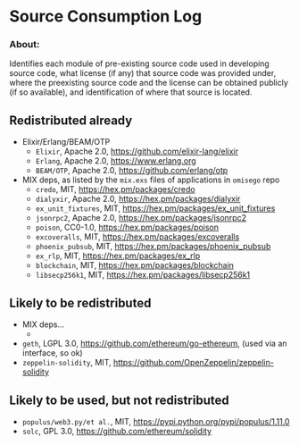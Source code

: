 # Source Consumption Log

### About:

Identifies each module of pre-existing source code used in developing source code, what license (if any) that source code was provided under, where the preexisting source code and the license can be obtained publicly (if so available), and identification of where that source is located.

## Redistributed already

* Elixir/Erlang/BEAM/OTP
  * `Elixir`, Apache 2.0, https://github.com/elixir-lang/elixir
  * `Erlang`, Apache 2.0, https://www.erlang.org
  * `BEAM/OTP`, Apache 2.0, https://github.com/erlang/otp
* MIX deps, as listed by the `mix.exs` files of applications in `omisego` repo
  * `credo`, MIT, https://hex.pm/packages/credo
  * `dialyxir`, Apache 2.0, https://hex.pm/packages/dialyxir
  * `ex_unit_fixtures`, MIT, https://hex.pm/packages/ex_unit_fixtures
  * `jsonrpc2`, Apache 2.0, https://hex.pm/packages/jsonrpc2
  * `poison`, CC0-1.0, https://hex.pm/packages/poison
  * `excoveralls`, MIT, https://hex.pm/packages/excoveralls
  * `phoenix_pubsub`, MIT, https://hex.pm/packages/phoenix_pubsub
  * `ex_rlp`, MIT, https://hex.pm/packages/ex_rlp
  * `blockchain`, MIT, https://hex.pm/packages/blockchain
  * `libsecp256k1`, MIT, https://hex.pm/packages/libsecp256k1

## Likely to be redistributed

* MIX deps...
  * <non yet>
* `geth`, LGPL 3.0, https://github.com/ethereum/go-ethereum, (used via an interface, so ok)
* `zeppelin-solidity`, MIT, https://github.com/OpenZeppelin/zeppelin-solidity

## Likely to be used, but not redistributed

* `populus/web3.py/et al.`, MIT, https://pypi.python.org/pypi/populus/1.11.0
* `solc`, GPL 3.0, https://github.com/ethereum/solidity
